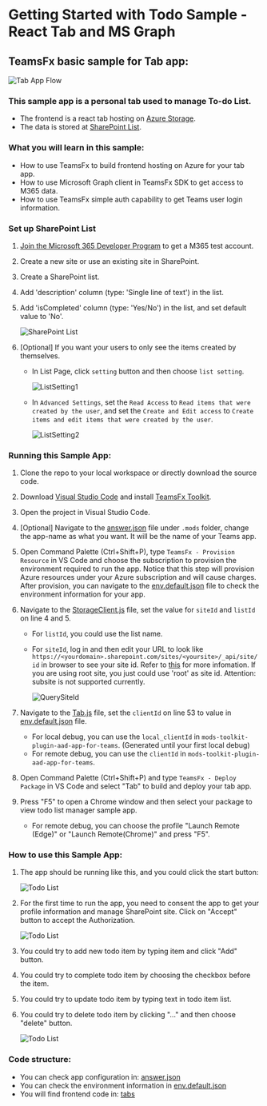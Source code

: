 # Getting Started with Todo Sample - React Tab and MS Graph

## TeamsFx basic sample for Tab app:
![Tab App Flow](images/TabAppFlow.jpg)

### This sample app is a personal tab used to manage To-do List.

- The frontend is a react tab hosting on [Azure Storage](https://docs.microsoft.com/en-us/azure/storage/).
- The data is stored at [SharePoint List](https://support.microsoft.com/en-us/office/introduction-to-lists-0a1c3ace-def0-44af-b225-cfa8d92c52d7).

### What you will learn in this sample:
- How to use TeamsFx to build frontend hosting on Azure for your tab app.
- How to use Microsoft Graph client in TeamsFx SDK to get access to M365 data.
- How to use TeamsFx simple auth capability to get Teams user login information.

### Set up SharePoint List
1. [Join the Microsoft 365 Developer Program](https://docs.microsoft.com/en-us/office/developer-program/microsoft-365-developer-program) to get a M365 test account.
1. Create a new site or use an existing site in SharePoint.
1. Create a SharePoint list.
1. Add 'description' column (type: 'Single line of text') in the list.
1. Add 'isCompleted' column (type: 'Yes/No') in the list, and set default value to 'No'.

    ![SharePoint List](images/SharePointList.jpg)

6. [Optional] If you want your users to only see the items created by themselves.
    - In List Page, click `setting` button and then choose `list setting`.
    
        ![ListSetting1](images/ListSetting1.png)
    
    - In `Advanced Settings`, set the `Read Access` to `Read items that were created by the user`, and set the `Create and Edit access` to `Create items and edit items that were created by the user`.
    
        ![ListSetting2](images/ListSetting2.png)

### Running this Sample App:
1. Clone the repo to your local workspace or directly download the source code.
1. Download [Visual Studio Code](https://code.visualstudio.com) and install [TeamsFx Toolkit](https://mods-landingpage-web.azurewebsites.net/md/install/index.md).
1. Open the project in Visual Studio Code.
1. [Optional] Navigate to the [answer.json](.mods/answer.json) file under `.mods` folder, change the app-name as what you want. It will be the name of your Teams app.
1. Open Command Palette (Ctrl+Shift+P), type `TeamsFx - Provision Resource` in VS Code and choose the subscription to provision the environment required to run the app. Notice that this step will provision Azure resources under your Azure subscription and will cause charges. After provision, you can navigate to the [env.default.json](.mods/env.default.json) file to check the environment information for your app.

1. Navigate to the [StorageClient.js](tabs/src/components/StorageClient.js) file, set the value for `siteId` and `listId` on line 4 and 5.
    * For `listId`, you could use the list name.
    * For `siteId`, log in and then edit your URL to look like `https://<yourdomain>.sharepoint.com/sites/<yoursite>/_api/site/id` in browser to see your site id. Refer to [this](https://www.sharepointdiary.com/2018/04/sharepoint-online-powershell-to-get-site-collection-web-id.html) for more infomation. If you are using root site, you just could use 'root' as site id. Attention: subsite is not supported currently.

        ![QuerySiteId](images/QuerySiteId_fix.png)

1. Navigate to the [Tab.js](tabs/src/components/Tab.js) file, set the `clientId` on line 53 to value in [env.default.json](.mods/env.default.json) file.
    * For local debug, you can use the `local_clientId`  in `mods-toolkit-plugin-aad-app-for-teams`. (Generated until your first local debug)
    * For remote debug, you can use the `clientId` in `mods-toolkit-plugin-aad-app-for-teams`.

1. Open Command Palette (Ctrl+Shift+P) and type `TeamsFx - Deploy Package` in VS Code and select "Tab" to build and deploy your tab app.

1. Press "F5" to open a Chrome window and then select your package to view todo list manager sample app.
    * For remote debug, you can choose the profile "Launch Remote (Edge)" or "Launch Remote(Chrome)" and press "F5".

### How to use this Sample App:
1. The app should be running like this, and you could click the start button:

    ![Todo List](images/StartPage.jpg)

2. For the first time to run the app, you need to consent the app to get your profile information and manage SharePoint site. Click on "Accept" button to accept the Authorization.

    ![Todo List](images/Consent.jpg)

3. You could try to add new todo item by typing item and click "Add" button.
4. You could try to complete todo item by choosing the checkbox before the item.
5. You could try to update todo item by typing text in todo item list.
6. You could try to delete todo item by clicking "..." and then choose "delete" button.

    ![Todo List](images/ToDoListCRUD.gif)

### Code structure:

- You can check app configuration in: [answer.json](.mods/answer.json)
- You can check the environment information in [env.default.json](.mods/env.default.json)
- You will find frontend code in: [tabs](tabs/src/components)

